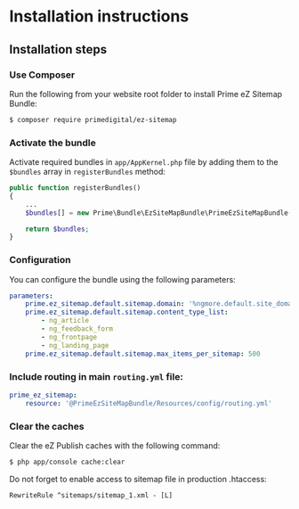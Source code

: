 Installation instructions
=========================

Installation steps
------------------

### Use Composer

Run the following from your website root folder to install Prime eZ Sitemap Bundle:

```bash
$ composer require primedigital/ez-sitemap
```

### Activate the bundle

Activate required bundles in `app/AppKernel.php` file by adding them to the `$bundles` array in `registerBundles` method:

```php
public function registerBundles()
{
    ...
    $bundles[] = new Prime\Bundle\EzSiteMapBundle\PrimeEzSiteMapBundle();

    return $bundles;
}
```

### Configuration

You can configure the bundle using the following parameters:

```yaml
parameters:
    prime.ez_sitemap.default.sitemap.domain: '%ngmore.default.site_domain%'
    prime.ez_sitemap.default.sitemap.content_type_list:
        - ng_article
        - ng_feedback_form
        - ng_frontpage
        - ng_landing_page
    prime.ez_sitemap.default.sitemap.max_items_per_sitemap: 500
```

### Include routing in main `routing.yml` file:

```yaml
prime_ez_sitemap:
    resource: '@PrimeEzSiteMapBundle/Resources/config/routing.yml'
```

### Clear the caches

Clear the eZ Publish caches with the following command:

```bash
$ php app/console cache:clear
```

Do not forget to enable access to sitemap file in production .htaccess:

```
RewriteRule ^sitemaps/sitemap_1.xml - [L]
```
